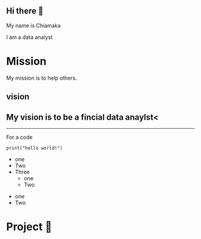 ## Hi there 👋


My name is Chiamaka

I am a data analyst

# Mission
My mission is to help others.

## vision
My vision is to be a fincial data anaylst<
------
***

For a code


```
print("hello world!")

```

* one
* Two
* Three
  * one
  * Two
  

- one
- Two

# Project :book:





<!--
**OnumajuruChiamaka/OnumajuruChiamaka** is a ✨ _special_ ✨ repository because its `README.md` (this file) appears on your GitHub profile.

Here are some ideas to get you started:

- 🔭 I’m currently working on ...
- 🌱 I’m currently learning ...
- 👯 I’m looking to collaborate on ...
- 🤔 I’m looking for help with ...
- 💬 Ask me about ...
- 📫 How to reach me: ...
- 😄 Pronouns: ...
- ⚡ Fun fact: ...
-->
